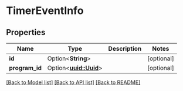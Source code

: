 # TimerEventInfo

## Properties

Name | Type | Description | Notes
------------ | ------------- | ------------- | -------------
**id** | Option<**String**> |  | [optional]
**program_id** | Option<[**uuid::Uuid**](uuid::Uuid.md)> |  | [optional]

[[Back to Model list]](../README.md#documentation-for-models) [[Back to API list]](../README.md#documentation-for-api-endpoints) [[Back to README]](../README.md)


